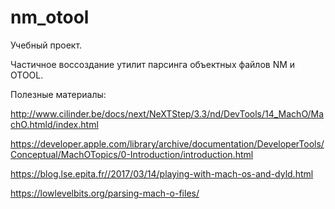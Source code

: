 # nm_otool

Учебный проект.

Частичное воссоздание утилит парсинга объектных файлов NM и OTOOL.

Полезные материалы:
  
  http://www.cilinder.be/docs/next/NeXTStep/3.3/nd/DevTools/14_MachO/MachO.htmld/index.html
  
  https://developer.apple.com/library/archive/documentation/DeveloperTools/Conceptual/MachOTopics/0-Introduction/introduction.html
  
  https://blog.lse.epita.fr//2017/03/14/playing-with-mach-os-and-dyld.html
  
  https://lowlevelbits.org/parsing-mach-o-files/
